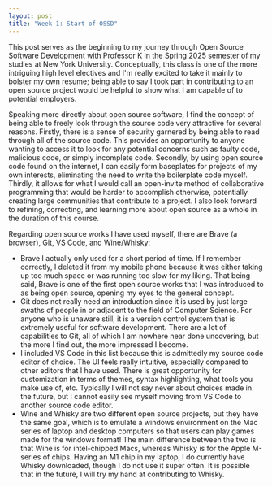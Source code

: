 ```yaml
---
layout: post
title: "Week 1: Start of OSSD"
---
```

This post serves as the beginning to my journey through Open Source Software Development with Professor K in the Spring 2025 semester of my studies at New York University. Conceptually, this class is one of the more intriguing high level electives and I'm really excited to take it mainly to bolster my own resume; being able to say I took part in contributing to an open source  project would be helpful to show what I am capable of to potential employers. 

Speaking more directly about open source software, I find the concept of being able to freely look through the source code very attractive for several reasons. Firstly, there is a sense of security garnered by being able to read through all of the source code. This provides an opportunity to anyone wanting to access it to look for any potential concerns such as faulty code, malicious code, or simply incomplete code. Secondly, by using open source code found on the internet, I can easily form baseplates for projects of my own interests, eliminating the need to write the boilerplate code myself. Thirdly, it allows for what I would call an open-invite method of collaborative programming that would be harder to accomplish otherwise, potentially creating large communities that contribute to a project. I also look forward to refining, correcting, and learning more about open source as a whole in the duration of this course. 

Regarding open source works I have used myself, there are Brave (a browser), Git, VS Code, and Wine/Whisky:
-  Brave I actually only used for a short period of time. If I remember correctly, I deleted it from my mobile phone because it was either taking up too much space or was running too slow for my liking. That being said, Brave is one of the first open source works that I was introduced to as being open source, opening my eyes to the general concept. 
- Git does not really need an introduction since it is used by just large swaths of people in or adjacent to the field of Computer Science. For anyone who is unaware still, it is a version control system that is extremely useful for software development. There are a lot of capabilities to Git, all of which I am nowhere near done uncovering, but the more I find out, the more impressed I become. 
- I included VS Code in this list because this is admittedly my source code editor of choice. The UI feels really intuitive, especially compared to other editors that I have used. There is great opportunity for customization in terms of themes, syntax highlighting, what tools you make use of, etc. Typically I will not say never about choices made in the future, but I cannot easily see myself  moving from VS Code to another source code editor. 
- Wine and Whisky are two different open source projects, but they have the same goal, which is to emulate a windows environment on the Mac series of laptop and desktop computers so that users can play games made for the windows format! The main difference between the two is that Wine is for intel-chipped Macs, whereas Whisky is for the Apple M-series of chips. Having an M1 chip in my laptop, I do currently have Whisky downloaded, though I do not use it super often. It is possible that in the future, I will try my hand at contributing to Whisky. 
